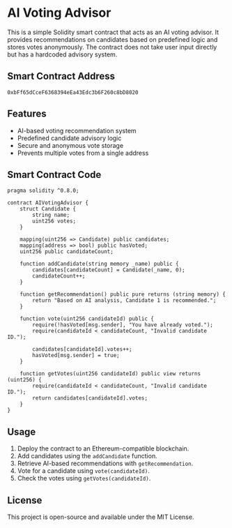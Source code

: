 # AI Voting Advisor

This is a simple Solidity smart contract that acts as an AI voting advisor. It provides recommendations on candidates based on predefined logic and stores votes anonymously. The contract does not take user input directly but has a hardcoded advisory system.

## Smart Contract Address

`0xbFf65dCceF6368394eEa43Edc3b6F260c8bD8020`

## Features

- AI-based voting recommendation system
- Predefined candidate advisory logic
- Secure and anonymous vote storage
- Prevents multiple votes from a single address

## Smart Contract Code

```solidity
pragma solidity ^0.8.0;

contract AIVotingAdvisor {
    struct Candidate {
        string name;
        uint256 votes;
    }
    
    mapping(uint256 => Candidate) public candidates;
    mapping(address => bool) public hasVoted;
    uint256 public candidateCount;

    function addCandidate(string memory _name) public {
        candidates[candidateCount] = Candidate(_name, 0);
        candidateCount++;
    }

    function getRecommendation() public pure returns (string memory) {
        return "Based on AI analysis, Candidate 1 is recommended.";
    }

    function vote(uint256 candidateId) public {
        require(!hasVoted[msg.sender], "You have already voted.");
        require(candidateId < candidateCount, "Invalid candidate ID.");
        
        candidates[candidateId].votes++;
        hasVoted[msg.sender] = true;
    }
    
    function getVotes(uint256 candidateId) public view returns (uint256) {
        require(candidateId < candidateCount, "Invalid candidate ID.");
        return candidates[candidateId].votes;
    }
}
```

## Usage

1. Deploy the contract to an Ethereum-compatible blockchain.
2. Add candidates using the `addCandidate` function.
3. Retrieve AI-based recommendations with `getRecommendation`.
4. Vote for a candidate using `vote(candidateId)`.
5. Check the votes using `getVotes(candidateId)`.

## License

This project is open-source and available under the MIT License.
